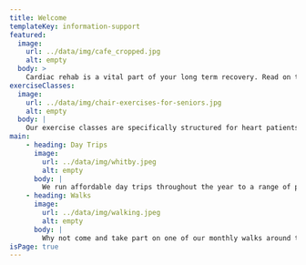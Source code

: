 ```yaml
---
title: Welcome
templateKey: information-support
featured:
  image:
    url: ../data/img/cafe_cropped.jpg
    alt: empty
  body: >
    Cardiac rehab is a vital part of your long term recovery. Read on to find out what support we can offer you.
exerciseClasses:
  image:
    url: ../data/img/chair-exercises-for-seniors.jpg
    alt: empty
  body: |
    Our exercise classes are specifically structured for heart patients that you can either attend alone or with a partner or carer. Try out our range of specially-selected exercises on a selection of machines and activities. Find out more information about the classes here.
main:
    - heading: Day Trips
      image:
        url: ../data/img/whitby.jpeg
        alt: empty
      body: |
        We run affordable day trips throughout the year to a range of places, favourites include The Lake District, Whitby and The Yorkshire Dales. We also make sure to include an annual festive trip, our last being to Edinburgh and we enjoyed the Christmas market! On our trips we can either travel around the location as a group or go your own way.
    - heading: Walks
      image:
        url: ../data/img/walking.jpeg
        alt: empty
      body: |
        Why not come and take part on one of our monthly walks around the region? It is a great way to socialise and exercise in a different way to the classes. Some popular walks include riverside, history, and woodland walks and our favourite Tynemouth fish and chip walk. Feel free to bring friends, family and four-legged friends along with you! 
isPage: true
---
```

